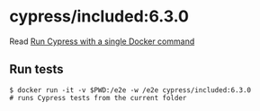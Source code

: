 <!--
WARNING: this file was autogenerated by generate-included-image.js using

    npm run add:included -- 6.3.0 cypress/browsers:node12.18.3-chrome87-ff82
-->

# cypress/included:6.3.0

Read [Run Cypress with a single Docker command][blog post url]

## Run tests

```shell
$ docker run -it -v $PWD:/e2e -w /e2e cypress/included:6.3.0
# runs Cypress tests from the current folder
```

[blog post url]: https://www.cypress.io/blog/2019/05/02/run-cypress-with-a-single-docker-command/
